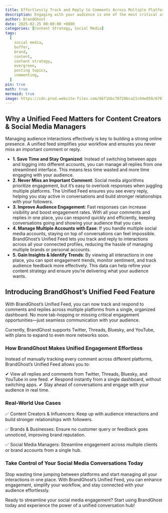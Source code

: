 ```yaml
---
title: Effortlessly Track and Reply to Comments Across Multiple Platforms
description: Engaging with your audience is one of the most critical aspects of social media success. However, managing replies and comments across multiple platforms can quickly become overwhelming. Constantly switching between apps, missing important interactions, and struggling to keep up with engagement can hurt your social media presence.
author: BrandGhost
date: 2025-02-25 00:00:00 +0800
categories: [Content Strategy, Social Media]
tags:
  [
    social media,
    buffer,
    brand,
    content,
    content strategy,
    evergreen,
    posting topics,
    commenting,
  ]
pin: true
math: true
mermaid: true
image: https://cdn.prod.website-files.com/66f1bbc70728bca21c94e059/67872f5a41fea2dd1d1b2c78_Screenshot%202025-01-14%20224513.png
---
```


## Why a Unified Feed Matters for Content Creators & Social Media Managers

Managing audience interactions effectively is key to building a strong online presence. A unified feed simplifies your workflow and ensures you never miss an important comment or reply.

- **1. Save Time and Stay Organized**: Instead of switching between apps and logging into different accounts, you can manage all replies from one streamlined interface. This means less time wasted and more time engaging with your audience.
- **2. Never Miss an Important Comment**: Social media algorithms prioritize engagement, but it’s easy to overlook responses when juggling multiple platforms. The Unified Feed ensures you see every reply, helping you stay active in conversations and build stronger relationships with your followers.
- **3. Improve Audience Engagement**: Fast responses can increase visibility and boost engagement rates. With all your comments and replies in one place, you can respond quickly and efficiently, keeping conversations going and showing your audience that you care.
- **4. Manage Multiple Accounts with Ease**: If you handle multiple social media accounts, staying on top of conversations can feel impossible. BrandGhost’s Unified Feed lets you track and reply to interactions across all your connected profiles, reducing the hassle of managing multiple brands or personal accounts.
- **5. Gain Insights & Identify Trends**: By viewing all interactions in one place, you can spot engagement trends, monitor sentiment, and track audience feedback more effectively. This data can help refine your content strategy and ensure you’re delivering what your audience wants.

## Introducing BrandGhost’s Unified Feed Feature

With BrandGhost’s Unified Feed, you can now track and respond to comments and replies across multiple platforms from a single, organized dashboard. No more tab-hopping or missing critical engagement opportunities—just seamless communication with your audience.

Currently, BrandGhost supports Twitter, Threads, Bluesky, and YouTube, with plans to expand to even more networks soon.

### How BrandGhost Makes Unified Engagement Effortless

Instead of manually tracking every comment across different platforms, BrandGhost’s Unified Feed allows you to:

✔ View all replies and comments from Twitter, Threads, Bluesky, and YouTube in one feed.
✔ Respond instantly from a single dashboard, without switching apps.
✔ Stay ahead of conversations and engage with your audience in real time.

### Real-World Use Cases

✅ Content Creators & Influencers: Keep up with audience interactions and build stronger relationships with followers.

✅ Brands & Businesses: Ensure no customer query or feedback goes unnoticed, improving brand reputation.

✅ Social Media Managers: Streamline engagement across multiple clients or brand accounts from a single hub.

### Take Control of Your Social Media Conversations Today

Stop wasting time jumping between platforms and start managing all your interactions in one place. With BrandGhost’s Unified Feed, you can enhance engagement, simplify your workflow, and stay connected with your audience effortlessly.

Ready to streamline your social media engagement? Start using BrandGhost today and experience the power of a unified conversation hub!
